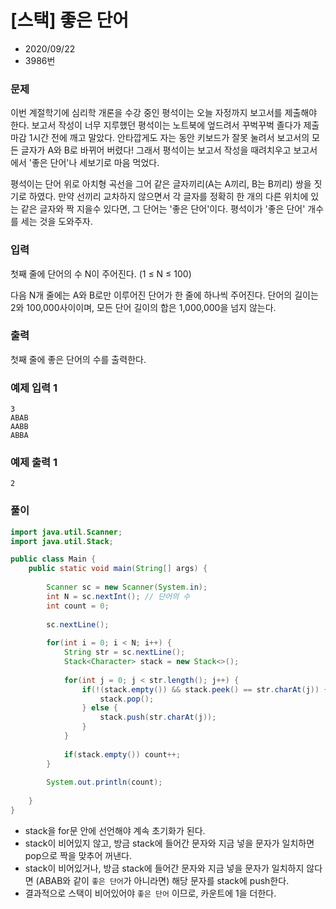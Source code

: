 # [스택] 좋은 단어

* 2020/09/22
* 3986번

### 문제

이번 계절학기에 심리학 개론을 수강 중인 평석이는 오늘 자정까지 보고서를 제출해야 한다. 보고서 작성이 너무 지루했던 평석이는 노트북에 엎드려서 꾸벅꾸벅 졸다가 제출 마감 1시간 전에 깨고 말았다. 안타깝게도 자는 동안 키보드가 잘못 눌려서 보고서의 모든 글자가 A와 B로 바뀌어 버렸다! 그래서 평석이는 보고서 작성을 때려치우고 보고서에서 '좋은 단어'나 세보기로 마음 먹었다.

평석이는 단어 위로 아치형 곡선을 그어 같은 글자끼리(A는 A끼리, B는 B끼리) 쌍을 짓기로 하였다. 만약 선끼리 교차하지 않으면서 각 글자를 정확히 한 개의 다른 위치에 있는 같은 글자와 짝 지을수 있다면, 그 단어는 '좋은 단어'이다. 평석이가 '좋은 단어' 개수를 세는 것을 도와주자.

### 입력

첫째 줄에 단어의 수 N이 주어진다. (1 ≤ N ≤ 100)

다음 N개 줄에는 A와 B로만 이루어진 단어가 한 줄에 하나씩 주어진다. 단어의 길이는 2와 100,000사이이며, 모든 단어 길이의 합은 1,000,000을 넘지 않는다.

### 출력

첫째 줄에 좋은 단어의 수를 출력한다.

### 예제 입력 1

```
3
ABAB
AABB
ABBA
```

### 예제 출력 1

```
2
```

### 풀이

```java
import java.util.Scanner;
import java.util.Stack;

public class Main {
    public static void main(String[] args) {
    	
        Scanner sc = new Scanner(System.in);
        int N = sc.nextInt(); // 단어의 수
        int count = 0;
        
        sc.nextLine();
        
        for(int i = 0; i < N; i++) {
        	String str = sc.nextLine();
        	Stack<Character> stack = new Stack<>();
        	
        	for(int j = 0; j < str.length(); j++) {
        		if(!(stack.empty()) && stack.peek() == str.charAt(j)) {
        			stack.pop();
        		} else {
        			stack.push(str.charAt(j));
        		}
        	}
        	
        	if(stack.empty()) count++;
        }
        
        System.out.println(count);
        
    }
}
```

- stack을 for문 안에 선언해야 계속 초기화가 된다.
- stack이 비어있지 않고, 방금 stack에 들어간 문자와 지금 넣을 문자가 일치하면 pop으로 짝을 맞추어 꺼낸다.
- stack이 비어있거나, 방금 stack에 들어간 문자와 지금 넣을 문자가 일치하지 않다면 (ABAB와 같이 `좋은 단어`가 아니라면) 해당 문자를 stack에 push한다.
- 결과적으로 스택이 비어있어야 `좋은 단어` 이므로, 카운트에 1을 더한다.
